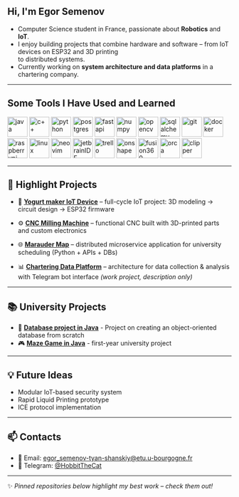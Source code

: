 ## Hi, I'm Egor Semenov

- Computer Science student in France, passionate about **Robotics** and **IoT**.  
- I enjoy building projects that combine hardware and software – from IoT devices on ESP32 and 3D printing  
to distributed systems.  
- Currently working on **system architecture and data platforms** in a chartering company.  

---

## Some Tools I Have Used and Learned
<p align="left">
<img src="https://cdn.jsdelivr.net/gh/devicons/devicon@latest/icons/java/java-original.svg" alt="java" width="45" height="45"/>
<img src="https://cdn.jsdelivr.net/gh/devicons/devicon@latest/icons/cplusplus/cplusplus-original.svg" alt="c++" width="45" height="45"/>
<img src="https://cdn.jsdelivr.net/gh/devicons/devicon@latest/icons/python/python-original.svg" alt="python" width="45" height="45"/>
  
<img src="https://cdn.jsdelivr.net/gh/devicons/devicon@latest/icons/postgresql/postgresql-original.svg" alt="postgres" width="45" height="45"/>

<img src="https://cdn.jsdelivr.net/gh/devicons/devicon@latest/icons/fastapi/fastapi-original.svg" alt="fastapi" width="45" height="45"/>
<img src="https://cdn.jsdelivr.net/gh/devicons/devicon@latest/icons/numpy/numpy-original.svg" alt="numpy" width="45" height="45"/>
<img src="https://cdn.jsdelivr.net/gh/devicons/devicon@latest/icons/opencv/opencv-original.svg" alt="opencv" width="45" height="45"/>
<img src="https://cdn.jsdelivr.net/gh/devicons/devicon@latest/icons/sqlalchemy/sqlalchemy-original.svg" alt="sqlalchemy" width="45" height="45"/>
<img src="https://cdn.jsdelivr.net/gh/devicons/devicon@latest/icons/git/git-original.svg" alt="git" width="45" height="45"/>
<img src="https://cdn.jsdelivr.net/gh/devicons/devicon@latest/icons/docker/docker-original.svg"  alt="docker" width="45" height="45"/>

<img src="https://cdn.jsdelivr.net/gh/devicons/devicon@latest/icons/raspberrypi/raspberrypi-original.svg" alt="raspberrypi" width="45" height="45"/>
<img src="https://cdn.jsdelivr.net/gh/devicons/devicon@latest/icons/linux/linux-original.svg" alt="linux" width="45" height="45"/>

<img src="https://cdn.jsdelivr.net/gh/devicons/devicon@latest/icons/neovim/neovim-original.svg" alt="neovim" width="45" height="45"/>
<img src="https://cdn.jsdelivr.net/gh/devicons/devicon@latest/icons/jetbrains/jetbrains-original.svg" alt="jetbrainIDE" width="45" height="45"/>
<img src="https://cdn.jsdelivr.net/gh/devicons/devicon@latest/icons/trello/trello-original.svg"  alt="trello" width="45" height="45"/>

<img src="https://us.v-cdn.net/5022071/uploads/V3B85DTZQS8W/box-onshape-favicon-512-401x.png"  alt="onshape" width="45" height="45"/>
<img src="https://cdn.jsdelivr.net/gh/devicons/devicon@latest/icons/fusion/fusion-original.svg" alt="fusion360" width="45" height="45"/>
<img src="https://raw.githubusercontent.com/linuxserver/docker-templates/master/linuxserver.io/img/orcaslicer-logo.png" alt="orca" width="45" height="45"/>
<img src="https://www.klipper3d.org/fr/img/klipper-logo.png" alt="clipper" width="45" height="45"/>
</p>

---

## 🚀 Highlight Projects
- 🔌 [**Yogurt maker IoT Device**]() – full-cycle IoT project: 3D modeling → circuit design → ESP32 firmware  

- ⚙️ [**CNC Milling Machine**]() – functional CNC built with 3D-printed parts and custom electronics  

- 🌐 [**Marauder Map**](https://github.com/HobbitTheCat/ProjectM) – distributed microservice application for university scheduling (Python + APIs + DBs)  

- 📊 [**Chartering Data Platform**]() – architecture for data collection & analysis with Telegram bot interface *(work project, description only)*

---

## 📚 University Projects
- 📂 [**Database project in Java**](https://github.com/HobbitTheCat/dataBase) -
  Project on creating an object-oriented database from scratch
- 🎮 [**Maze Game in Java**](https://github.com/HobbitTheCat/MazeRunner/tree/main?tab=readme-ov-file) -
  first-year university project  

---

## 💡 Future Ideas
- Modular IoT-based security system  
- Rapid Liquid Printing prototype  
- ICE protocol implementation  

---

## 📫 Contacts
- 📧 Email: egor_semenov-tyan-shanskiy@etu.u-bourgogne.fr
- 💬 Telegram: [@HobbitTheCat](https://t.me/hobbitthecat)  

---

✨ *Pinned repositories below highlight my best work – check them out!* 
